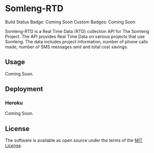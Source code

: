 # Somleng-RTD

Build Status Badge: Coming Soon
Custom Badges: Coming Soon

Somleng-RTD is a Real Time Data (RTD) collection API for The Somleng Project. The API provides Real Time Data on various projects that use Somleng. The data includes project information, number of phone calls made, number of SMS messages sent and total cost savings.

## Usage

Coming Soon.

## Deployment

### Heroku

Coming Soon.

## License

The software is available as open source under the terms of the [MIT License](http://opensource.org/licenses/MIT).
